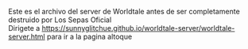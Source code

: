 Este es el archivo del server de Worldtale antes de ser completamente destruido por Los Sepas Oficial<br>Dirigete a https://sunnyglitchue.github.io/worldtale-server/worldtale-server.html para ir a la pagina altoque
